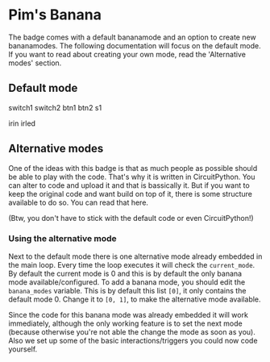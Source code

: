 # Pim's Banana
The badge comes with a default bananamode and an option to create new bananamodes. The following documentation will focus on the default mode. If you want to read about creating your own mode, read the 'Alternative modes' section.

## Default mode
switch1
switch2
btn1
btn2
s1

irin
irled

## Alternative modes
One of the ideas with this badge is that as much people as possible should be able to play with the code. That's why it is written in CircuitPython. You can alter to code and upload it and that is bassically it. But if you want to keep the original code and want build on top of it, there is some structure available to do so. You can read that here.

(Btw, you don't have to stick with the default code or even CircuitPython!)

### Using the alternative mode
Next to the default mode there is one alternative mode already embedded in the main loop. Every time the loop executes it will check the `current_mode`. By default the current mode is 0 and this is by default the only banana mode available/configured. To add a banana mode, you should edit the `banana_modes` variable. This is by default this list `[0]`, it only contains the default mode 0. Change it to `[0, 1]`, to make the alternative mode available. 

Since the code for this banana mode was already embedded it will work immediately, although the only working feature is to set the next mode (because otherwise you're not able the change the mode as soon as you). Also we set up some of the basic interactions/triggers you could now code yourself.